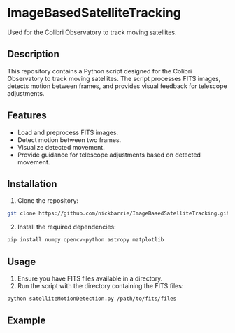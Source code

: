 # ImageBasedSatelliteTracking

Used for the Colibri Observatory to track moving satellites.

## Description

This repository contains a Python script designed for the Colibri Observatory to track moving satellites. The script processes FITS images, detects motion between frames, and provides visual feedback for telescope adjustments.

## Features

- Load and preprocess FITS images.
- Detect motion between two frames.
- Visualize detected movement.
- Provide guidance for telescope adjustments based on detected movement.

## Installation

1. Clone the repository:
```bash
git clone https://github.com/nickbarrie/ImageBasedSatelliteTracking.git
```

2. Install the required dependencies:
```bash
pip install numpy opencv-python astropy matplotlib
```

## Usage

1. Ensure you have FITS files available in a directory.
2. Run the script with the directory containing the FITS files:
```bash
python satelliteMotionDetection.py /path/to/fits/files
```

## Example
